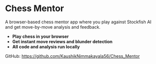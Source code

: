 # Chess Mentor

A browser-based chess mentor app where you play against Stockfish AI and get move-by-move analysis and feedback.

- **Play chess in your browser**
- **Get instant move reviews and blunder detection**
- **All code and analysis run locally**

GitHub: https://github.com/KaushikNimmakayala56/Chess_Mentor
